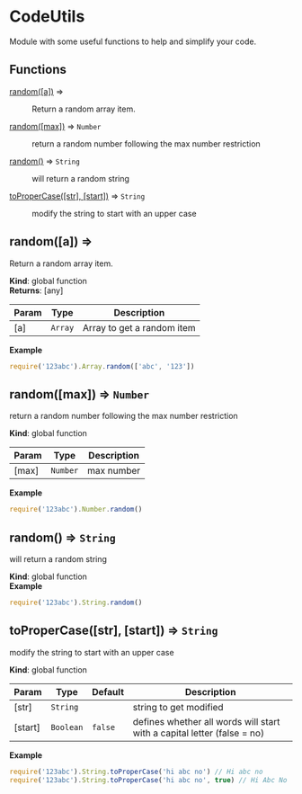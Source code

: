 # CodeUtils

Module with some useful functions to help and simplify your code.

## Functions

<dl>
<dt><a href="#random">random([a])</a> ⇒</dt>
<dd><p>Return a random array item.</p>
</dd>
<dt><a href="#random">random([max])</a> ⇒ <code>Number</code></dt>
<dd><p>return a random number following the max number restriction</p>
</dd>
<dt><a href="#random">random()</a> ⇒ <code>String</code></dt>
<dd><p>will return a random string</p>
</dd>
<dt><a href="#toProperCase">toProperCase([str], [start])</a> ⇒ <code>String</code></dt>
<dd><p>modify the string to start with an upper case</p>
</dd>
</dl>

<a name="random"></a>

## random([a]) ⇒
Return a random array item.

**Kind**: global function  
**Returns**: [any]  

| Param | Type | Description |
| --- | --- | --- |
| [a] | <code>Array</code> | Array to get a random item |

**Example**  
```js
require('123abc').Array.random(['abc', '123'])
```
<a name="random"></a>

## random([max]) ⇒ <code>Number</code>
return a random number following the max number restriction

**Kind**: global function  

| Param | Type | Description |
| --- | --- | --- |
| [max] | <code>Number</code> | max number |

**Example**  
```js
require('123abc').Number.random()
```
<a name="random"></a>

## random() ⇒ <code>String</code>
will return a random string

**Kind**: global function  
**Example**  
```js
require('123abc').String.random()
```
<a name="toProperCase"></a>

## toProperCase([str], [start]) ⇒ <code>String</code>
modify the string to start with an upper case

**Kind**: global function  

| Param | Type | Default | Description |
| --- | --- | --- | --- |
| [str] | <code>String</code> |  | string to get modified |
| [start] | <code>Boolean</code> | <code>false</code> | defines whether all words will start with a capital letter (false = no) |

**Example**  
```js
require('123abc').String.toProperCase('hi abc no') // Hi abc no
require('123abc').String.toProperCase('hi abc no', true) // Hi Abc No
```
